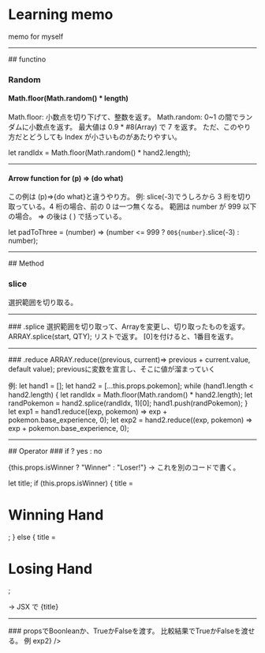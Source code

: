 # Learning memo

memo for myself

<hr>
## functino

### Random

#### Math.floor(Math.random() \* length)

Math.floor: 小数点を切り下げて、整数を返す。
Math.random: 0~1 の間でランダムに小数点を返す。 最大値は 0.9 \* #8(Array) で 7 を返す。
ただ、このやり方だとどうしても Index が小さいものがあたりやすい。

let randIdx = Math.floor(Math.random() \* hand2.length);

<hr>

#### Arrow function for (p) => (do what)

この例は (p)=>{do what}と違うやり方。
例: slice(-3)でうしろから 3 桁を切り取っている。4 桁の場合、前の 0 は一つ無くなる。
範囲は number が 999 以下の場合。 => の後は ( ) で括っている。

let padToThree = (number) => (number <= 999 ? `00${number}`.slice(-3) : number);

<hr>
## Method

### slice

選択範囲を切り取る。

<hr>
### .splice
選択範囲を切り取って、Arrayを変更し、切り取ったものを返す。
ARRAY.splice(start, QTY); リストで返す。 [0]を付けると、1番目を返す。

<hr>
### .reduce
ARRAY.reduce((previous, current)=> previous + current.value, default value);
previousに変数を宣言し、そこに値が溜まっていく

例:
let hand1 = [];
let hand2 = [...this.props.pokemon];
while (hand1.length < hand2.length) {
let randIdx = Math.floor(Math.random() \* hand2.length);
let randPokemon = hand2.splice(randIdx, 1)[0];
hand1.push(randPokemon);
}
let exp1 = hand1.reduce((exp, pokemon) => exp + pokemon.base_experience, 0);
let exp2 = hand2.reduce((exp, pokemon) => exp + pokemon.base_experience, 0);

<hr>
## Operator
### if ? yes : no

{this.props.isWinner ? "Winner" : "Loser!"}
→ これを別のコードで書く。

let title;
if (this.props.isWinner) {
title = <h1 className="Pokedex-winner">Winning Hand</h1>;
} else {
title = <h1 className="Pokedex-loser">Losing Hand</h1>;

→ JSX で
{title}

<hr>
### propsでBoonleanか、TrueかFalseを渡す。
比較結果でTrueかFalseを渡せる。
例
<Pokedex pokemon={hand1} exp={exp1} isWinner={exp1 > exp2} />
